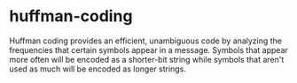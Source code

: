 # huffman-coding

Huffman coding provides an efficient, unambiguous code by analyzing the frequencies that certain symbols appear in a message.
Symbols that appear more often will be encoded as a shorter-bit string while symbols that aren't used as much will be encoded as longer strings.
